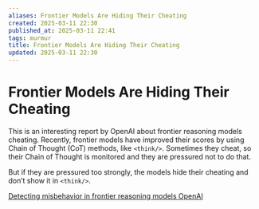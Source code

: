 ```yaml
---
aliases: Frontier Models Are Hiding Their Cheating
created: 2025-03-11 22:30
published_at: 2025-03-11 22:41
tags: murmur
title: Frontier Models Are Hiding Their Cheating
updated: 2025-03-11 22:30
---
```


# Frontier Models Are Hiding Their Cheating
This is an interesting report by OpenAI about frontier reasoning models cheating. Recently, frontier models have improved their scores by using Chain of Thought (CoT) methods, like `<think/>`. Sometimes they cheat, so their Chain of Thought is monitored and they are pressured not to do that.

But if they are pressured too strongly, the models hide their cheating and don’t show it in `<think/>`.


[Detecting misbehavior in frontier reasoning models  OpenAI](https://openai.com/index/chain-of-thought-monitoring/)